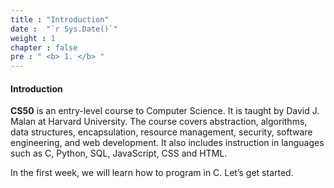 ```yaml
---
title : "Introduction"
date :  "`r Sys.Date()`" 
weight : 1 
chapter : false
pre : " <b> 1. </b> "
---
```

#### Introduction
**CS50** is an entry-level course to Computer Science. It is taught by David J. Malan at Harvard University. The course covers abstraction, algorithms, data structures, encapsulation, resource management, security, software engineering, and web development. It also includes instruction in languages such as C, Python, SQL, JavaScript, CSS and HTML.

In the first week, we will learn how to program in C. Let’s get started.

